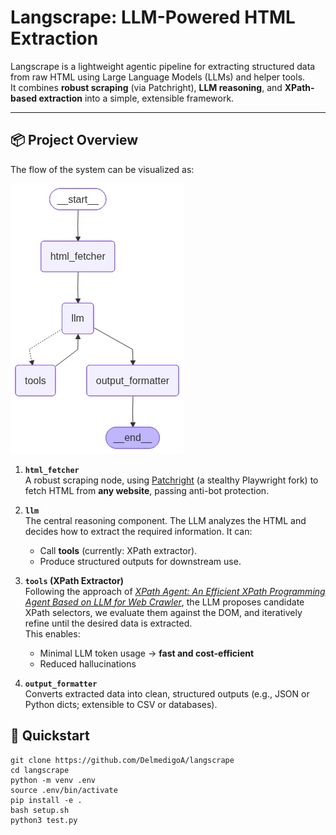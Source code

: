# Langscrape: LLM-Powered HTML Extraction

Langscrape is a lightweight agentic pipeline for extracting structured data from raw HTML using Large Language Models (LLMs) and helper tools.  
It combines **robust scraping** (via Patchright), **LLM reasoning**, and **XPath-based extraction** into a simple, extensible framework.

---

## 📦 Project Overview

The flow of the system can be visualized as:

![Pipeline Graph](assets/graph.png)

1. **`html_fetcher`**  
   A robust scraping node, using [Patchright](https://github.com/Kaliiiiiiiiii-Vinyzu/patchright-python) (a stealthy Playwright fork) to fetch HTML from **any website**, passing anti-bot protection.

2. **`llm`**  
   The central reasoning component. The LLM analyzes the HTML and decides how to extract the required information. It can:
   - Call **tools** (currently: XPath extractor).
   - Produce structured outputs for downstream use.

3. **`tools` (XPath Extractor)**  
   Following the approach of [*XPath Agent: An Efficient XPath Programming Agent Based on LLM for Web Crawler*](https://arxiv.org/html/2502.15688v1), the LLM proposes candidate XPath selectors, we evaluate them against the DOM, and iteratively refine until the desired data is extracted.  
   This enables:
   - Minimal LLM token usage → **fast and cost-efficient**
   - Reduced hallucinations

4. **`output_formatter`**  
   Converts extracted data into clean, structured outputs (e.g., JSON or Python dicts; extensible to CSV or databases).

## 🚀 Quickstart

```console
git clone https://github.com/DelmedigoA/langscrape
cd langscrape
python -m venv .env
source .env/bin/activate
pip install -e .
bash setup.sh
python3 test.py
```
